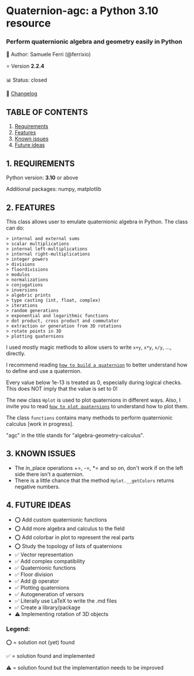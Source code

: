 # Quaternion-agc: a Python 3.10 resource
### Perform quaternionic algebra and geometry easily in Python

:dragon: Author: Samuele Ferri (@ferrixio)

:star: Version **2.2.4**

:bar_chart: Status: closed

:scroll: [Changelog](https://github.com/ferrixio/Quaternion-agc/blob/main/docs/CHANGELOG.md)

## TABLE OF CONTENTS

1. [Requirements](#1-requirements)
2. [Features](#2-features)
3. [Known issues](#3-known-issues)
4. [Future ideas](#4-future-ideas)

## 1. REQUIREMENTS

Python version: **3.10** or above

Additional packages: numpy, matplotlib

## 2. FEATURES

This class allows user to emulate quaternionic algebra in Python. The class can do:

	> internal and external sums
	> scalar multiplications
	> internal left-multiplications
	> internal right-multiplications
	> integer powers
	> divisions
	> floordivisions
	> modulos
	> normalizations
	> conjugations
	> inversions
	> algebric prints
	> type casting (int, float, complex)
	> iterations
	> random generations
	> exponential and logarithmic functions
	> dot product, cross product and commutator
	> extraction or generation from 3D rotations
	> rotate points in 3D
	> plotting quaternions

I used mostly magic methods to allow users to write `x+y`, `x*y`, `x/y`, ..., directly.

I recommend reading [`how to build a quaternion`](https://github.com/ferrixio/Quaternion-agc/blob/main/docs/How%20to%20build%20a%20quaternion.md) to better understand how to define and use a quaternion.

Every value below 1e-13 is treated as 0, especially during logical checks. This does NOT imply that the value is set to 0!

The new class `Hplot` is used to plot quaternions in different ways. Also, I invite you to read [`how to plot quaternions`](https://github.com/ferrixio/Quaternion-agc/blob/main/docs/How%20to%20plot%20quaternions.md) to understand how to plot them.

The class `functions` contains many methods to perform quaternionic calculus [work in progress].

"agc" in the title stands for "algebra-geometry-calculus".

## 3. KNOWN ISSUES

+ The in_place operations +=, -=, *= and so on, don't work if on the left side there isn't a quaternion.
+ There is a little chance that the method `Hplot.__getColors` returns negative numbers.

## 4. FUTURE IDEAS

+ :o: Add custom quaternionic functions
+ :o: Add more algebra and calculus to the field
+ :o: Add colorbar in plot to represent the real parts
+ :o: Study the topology of lists of quaternions
+ :white_check_mark: Vector representation
+ :white_check_mark: Add complex compatibility
+ :white_check_mark: Quaternionic functions
+ :white_check_mark: Floor division
+ :white_check_mark: Add @ operator
+ :white_check_mark: Plotting quaternions
+ :white_check_mark: Autogeneration of versors
+ :white_check_mark: Literally use LaTeX to write the .md files
+ :white_check_mark: Create a library/package
+ :warning: Implementing rotation of 3D objects


### Legend:
:o: = solution not (yet) found

:white_check_mark: = solution found and implemented

:warning: = solution found but the implementation needs to be improved
